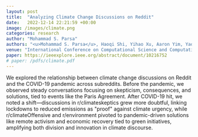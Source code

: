 ```yaml
---
layout: post
title:  "Analyzing Climate Change Discussions on Reddit"
date:   2022-12-14 22:21:59 +00:00
image: /images/climate.png
categories: research
author: "Mohammad S. Parsa"
authors: "<u>Mohammad S. Parsa</u>, Haoqi Shi, Yihao Xu, Aaron Yim, Yaolun Yin, Lukasz Golab"
venue: "International Conference on Computational Science and Computational Intelligence (CSCI)"
paper: https://ieeexplore.ieee.org/abstract/document/10216752
# paper: /pdfs/climate.pdf
---
```

We explored the relationship between climate change discussions on Reddit and the COVID-19 pandemic across subreddits. Before the pandemic, we observed steady conversations focusing on skepticism, consequences, and solutions, tied to events like the Paris Agreement. After COVID-19 hit, we noted a shift—discussions in r/climateskeptics grew more doubtful, linking lockdowns to reduced emissions as "proof" against climate urgency, while r/climateOffensive and r/environment pivoted to pandemic-driven solutions like remote activism and economic recovery tied to green initiatives, amplifying both division and innovation in climate discourse. 